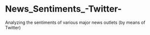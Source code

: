 # News_Sentiments_-Twitter-
Analyzing the sentiments of various major news outlets (by means of Twitter)
